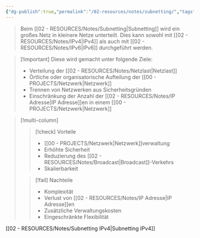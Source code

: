 ```yaml
---
{"dg-publish":true,"permalink":"/02-resources/notes/subnetting/","tags":["netzwerk/ip","netzwerk/ip/ipv4","netzwerk/ip/ipv6","prüfungsrelevant"],"noteIcon":""}
---
```


>Beim [[02 - RESOURCES/Notes/Subnetting\|Subnetting]] wird ein großes Netz in kleinere Netze unterteilt. 
>Dies kann sowohl mit [[02 - RESOURCES/Notes/IPv4\|IPv4]] als auch mit [[02 - RESOURCES/Notes/IPv6\|IPv6]] durchgeführt werden.


>[!important] Diese wird gemacht unter folgende Ziele:
>- Verteilung der [[02 - RESOURCES/Notes/Netzlast\|Netzlast]]
>- Örtliche oder organisatorische Aufteilung der [[00 - PROJECTS/Netzwerk\|Netzwerk]]
>- Trennen von Netzwerken aus Sicherheitsgründen
>- Einschränkung der Anzahl der [[02 - RESOURCES/Notes/IP Adresse\|IP Adresse]]en in einem [[00 - PROJECTS/Netzwerk\|Netzwerk]]

>[!multi-column]
> 
>>[!check] Vorteile
>>- [[00 - PROJECTS/Netzwerk\|Netzwerk]]verwaltung
>>- Erhöhte Sicherheit
>>- Reduzierung des [[02 - RESOURCES/Notes/Broadcast\|Broadcast]]-Verkehrs
>>- Skalierbarkeit
> 
>>[!fail] Nachteile
>>- Komplexität
>>- Verlust von [[02 - RESOURCES/Notes/IP Adresse\|IP Adresse]]en
>>- Zusätzliche Verwaltungskosten
>>- Eingeschränkte Flexibilität

[[02 - RESOURCES/Notes/Subnetting IPv4\|Subnetting IPv4]]